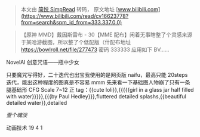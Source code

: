 > 本文由 [简悦 SimpRead](http://ksria.com/simpread/) 转码， 原文地址 [www.bilibili.com](https://www.bilibili.com/read/cv16623778?from=search&spm_id_from=333.337.0.0)

> 【原神 MMD】戴因斯雷布 - 30【MME 配布】闲着无事瞎整了个灵感来源于某哈游截图，所以整了个低配版（什配布地址 https://bowlroll.net/file/277473 密码 333333 应用如下 BV......

NovelAI 创意咒语——瓶中少女

只要魔咒写得好，二十迭代也出宝我使用的是网页版 naifu，最高只能 20steps 迭代，能出这种程度的图真是不容易 mmm 先来看一下基础图人物崩了只有一条腿基础形 CFG Scale 7~12 正 tag：{{cute loli}},{{{{{girl in a glass jar half filled with water}}}}},{{{by Paul Hedley}}},fluttered detailed splashs,{{beautiful detailed water}},detailed

_壹个魂淡_

动画技术 19 4 1